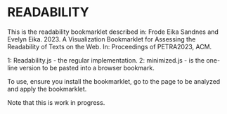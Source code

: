 # READABILITY
This is the readability bookmarklet described in:
Frode Eika Sandnes and Evelyn Eika. 2023. A Visualization Bookmarklet for Assessing the Readability of Texts on the Web. In: Proceedings of PETRA2023, ACM.

1: Readability.js - the regular implementation.
2: minimized.js  - is the one-line version to be pasted into a browser bookmark.

To use, ensure you install the bookmarklet, go to the page to be analyzed and apply the bookmarklet.

Note that this is work in progress.

